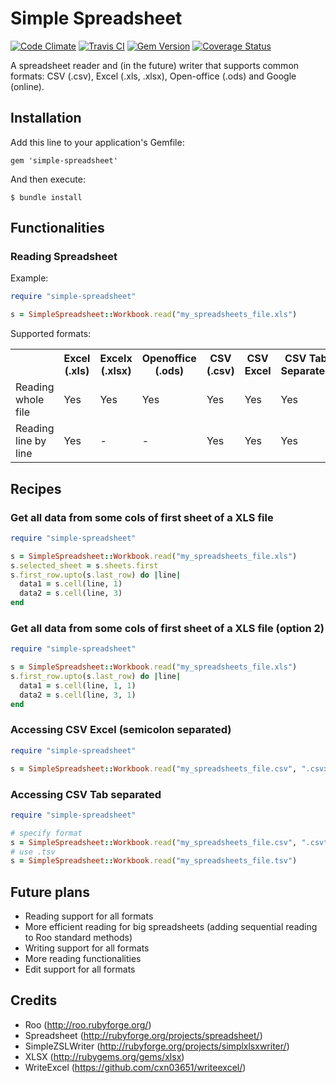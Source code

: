 # Simple Spreadsheet 

[![Code Climate](https://codeclimate.com/github/zenkay/simple-spreadsheet/badges/gpa.svg)](https://codeclimate.com/github/zenkay/simple-spreadsheet) [![Travis CI](https://travis-ci.org/zenkay/simple-spreadsheet.svg?branch=master)](https://travis-ci.org/zenkay/simple-spreadsheet) [![Gem Version](https://badge.fury.io/rb/simple-spreadsheet.svg)](http://badge.fury.io/rb/dandelionapi) [![Coverage Status](https://coveralls.io/repos/github/zenkay/simple-spreadsheet/badge.svg?branch=master)](https://coveralls.io/github/zenkay/simple-spreadsheet?branch=master)

A spreadsheet reader and (in the future) writer that supports common formats: CSV (.csv), Excel (.xls, .xlsx), Open-office (.ods) and Google (online).

## Installation

Add this line to your application's Gemfile:

```
gem 'simple-spreadsheet'
```

And then execute:

```
$ bundle install
```

## Functionalities

### Reading Spreadsheet

Example:

```ruby
require "simple-spreadsheet"

s = SimpleSpreadsheet::Workbook.read("my_spreadsheets_file.xls")
```

Supported formats:

<table>
  <tr>
  	<th></th>
    <th>Excel (.xls)</th>
    <th>Excelx (.xlsx)</th>
    <th>Openoffice (.ods)</th>
    <th>CSV (.csv)</th>
    <th>CSV Excel</th>
    <th>CSV Tab Separated</th>
  </tr>
  <tr>
  	<td>Reading whole file</td>
    <td>Yes</td>
    <td>Yes</td>
    <td>Yes</td>
    <td>Yes</td>
    <td>Yes</td>
    <td>Yes</td>
  </tr>
  <tr>
  	<td>Reading line by line</td>
    <td>Yes</td>
    <td>-</td>
    <td>-</td>
    <td>Yes</td>
    <td>Yes</td>
    <td>Yes</td>
  </tr>
</table>


## Recipes

### Get all data from some cols of first sheet of a XLS file

```ruby
require "simple-spreadsheet"

s = SimpleSpreadsheet::Workbook.read("my_spreadsheets_file.xls")
s.selected_sheet = s.sheets.first
s.first_row.upto(s.last_row) do |line|
  data1 = s.cell(line, 1)
  data2 = s.cell(line, 3)
end
```

### Get all data from some cols of first sheet of a XLS file (option 2)

```ruby
require "simple-spreadsheet"

s = SimpleSpreadsheet::Workbook.read("my_spreadsheets_file.xls")
s.first_row.upto(s.last_row) do |line|
  data1 = s.cell(line, 1, 1)
  data2 = s.cell(line, 3, 1)
end
```

### Accessing CSV Excel (semicolon separated)

```ruby
require "simple-spreadsheet"

s = SimpleSpreadsheet::Workbook.read("my_spreadsheets_file.csv", ".csvx")
```

### Accessing CSV Tab separated

```ruby
require "simple-spreadsheet"

# specify format
s = SimpleSpreadsheet::Workbook.read("my_spreadsheets_file.csv", ".csvt")
# use .tsv
s = SimpleSpreadsheet::Workbook.read("my_spreadsheets_file.tsv")
```

## Future plans

- Reading support for all formats
- More efficient reading for big spreadsheets (adding sequential reading to Roo standard methods)
- Writing support for all formats
- More reading functionalities
- Edit support for all formats

## Credits

- Roo (http://roo.rubyforge.org/)
- Spreadsheet (http://rubyforge.org/projects/spreadsheet/)
- SimpleZSLWriter (http://rubyforge.org/projects/simplxlsxwriter/)
- XLSX (http://rubygems.org/gems/xlsx)
- WriteExcel (https://github.com/cxn03651/writeexcel/)
